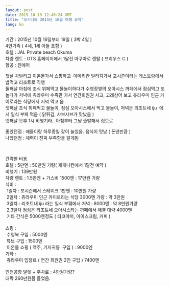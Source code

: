 ```yaml
---
layout: post
date: 2015-10-19 12:40:24 GMT
title: "오키나와 2015년 10월 여행 요약"
lang: ko
---
```

<p>기간 : 2015년 10월 16일부터 19일 ( 3박 4일 )<br>4인가족 ( 4세, 1세 아들 포함 )<br>호텔 : JAL Private beach Okuma&nbsp;<br>차량 렌트 : OTS 홈페이지에서 1달전 아쿠아로 렌탈 ( 프리우스 C )&nbsp;<br>항공 : 진에어</p><p>첫날 차빌리고 이온몰가서 쇼핑하고 &nbsp;아메리칸 빌리지가서 포시즌이라는 레스토랑에서 밥먹고 리조트로 직행<br>둘째날 아침에 조식 뷔페먹고 물놀이하다가 수영장옆의 오아시스 까페에서 점심먹고 또 놀다가 저녁에 츄라우미 수족관 가서 연간회원권 사고, 고래상어 보고 츄라우미 인근 카이로라는 식당에서 저녁 먹고 옴<br>셋째날 조식 뷔페먹고 물놀이, 점심 오아시스에서 먹고 물놀이, 저녁은 리조트네 iju &nbsp;에서 일식 부페 먹음 ( 닭튀김, 샤브샤브가 맛났음 )&nbsp;<br>넷째날 오후 1시 비행기라.. 아침부터 그냥 출발해서 집으로</p><p>좋았던점 : 애들이랑 하루종일 같이 놀았음. 음식이 맛남 ( 돈낸만큼 )<br>나빴던점 : 체력이 진짜 부족함을 알게됨&nbsp;</p><p><br></p><p>간략한 비용<br>호텔 : 5만엔 : 50만원 가량( 재패니칸에서 1달전 예약 )<br>비행기 : 139만원&nbsp;<br>차량 렌트 : 1.5만엔 + 가스비 1500엔 : 17만원 가량<br>식비 : <br>&nbsp;1일차 : 포시즌에서 스테이크 1만엔 : 10만원 가량<br>&nbsp;2일차 : 츄라우미 인근 카이로라는 식당 3000엔 가량 : 약 3만원<br>&nbsp;3일차 : 리조트내 iju 라는 일식 부풰에서 저녁 : 8000엔 : 약 8만원가량<br>&nbsp;2,3일차 점심은 리조트네 오아시스라는 까페에서 해결 대략 4000엔 <br>&nbsp;기타 간식은 5000엔정도 ( 타코야끼, 아이스크림, 커피 )&nbsp;<br><br>쇼핑 :&nbsp;<br>&nbsp;수영복 구입 : 5000엔<br>&nbsp;튜브 구입 : 1500엔&nbsp;<br>&nbsp;이온몰 쇼핑 ( 맥주, 기저귀등 &nbsp;구입 ) : 9000엔&nbsp;<br>기타 :<br>&nbsp;츄라우미 입장료 ( 연간 회원권 2인 구입 ) 7400엔&nbsp;<br><br>인천공항 발렛 + 주차료 : 4만원가량?<br>대략 260만원쯤 들었음.</p>

